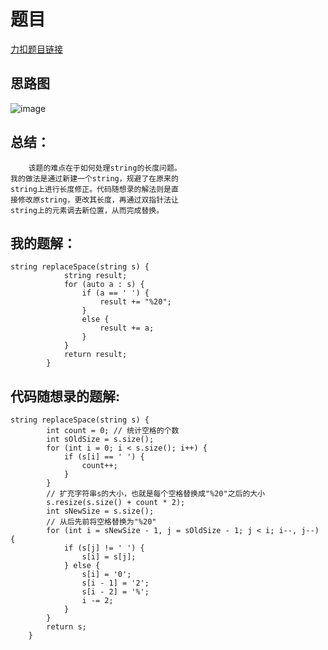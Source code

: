 # 题目
[力扣题目链接](https://leetcode-cn.com/problems/ti-huan-kong-ge-lcof/)
## 思路图
![image](https://github.com/sumo123456789/DataStructureAndAlgorithm/blob/main/4.%E5%AD%97%E7%AC%A6%E4%B8%B2/image/string3.png)
## 总结：
```
    该题的难点在于如何处理string的长度问题。
我的做法是通过新建一个string，规避了在原来的
string上进行长度修正。代码随想录的解法则是直
接修改原string，更改其长度，再通过双指针法让
string上的元素调去新位置，从而完成替换。

```

## 我的题解：
```
string replaceSpace(string s) {
            string result;
            for (auto a : s) {
                if (a == ' ') {
                    result += "%20";
                }
                else {
                    result += a;
                }
            }
            return result;
        }
```
## 代码随想录的题解:
```
string replaceSpace(string s) {
        int count = 0; // 统计空格的个数
        int sOldSize = s.size();
        for (int i = 0; i < s.size(); i++) {
            if (s[i] == ' ') {
                count++;
            }
        }
        // 扩充字符串s的大小，也就是每个空格替换成"%20"之后的大小
        s.resize(s.size() + count * 2);
        int sNewSize = s.size();
        // 从后先前将空格替换为"%20"
        for (int i = sNewSize - 1, j = sOldSize - 1; j < i; i--, j--) {
            if (s[j] != ' ') {
                s[i] = s[j];
            } else {
                s[i] = '0';
                s[i - 1] = '2';
                s[i - 2] = '%';
                i -= 2;
            }
        }
        return s;
    }
```
                                     
